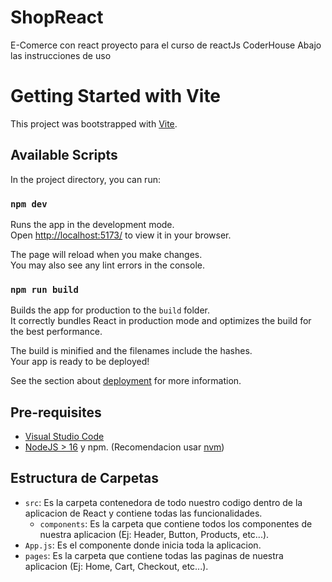 # ShopReact

E-Comerce con react proyecto para el curso de reactJs CoderHouse Abajo las instrucciones de uso

# Getting Started with Vite

This project was bootstrapped with [Vite](https://github.com/vitejs/vite).

## Available Scripts

In the project directory, you can run:

### `npm dev`

Runs the app in the development mode.\
Open [http://localhost:5173/](http://localhost:5173) to view it in your browser.

The page will reload when you make changes.\
You may also see any lint errors in the console.

### `npm run build`

Builds the app for production to the `build` folder.\
It correctly bundles React in production mode and optimizes the build for the best performance.

The build is minified and the filenames include the hashes.\
Your app is ready to be deployed!

See the section about [deployment](https://facebook.github.io/create-react-app/docs/deployment) for more information.

## Pre-requisites

- [Visual Studio Code]('https://code.visualstudio.com/')
- [NodeJS > 16]('https://nodejs.org') y npm. (Recomendacion usar [nvm](https://github.com/nvm-sh/nvm))

## Estructura de Carpetas

- `src`: Es la carpeta contenedora de todo nuestro codigo dentro de la aplicacion de React y contiene todas las funcionalidades.
  - `components`: Es la carpeta que contiene todos los componentes de nuestra aplicacion (Ej: Header, Button, Products, etc...).
- `App.js`: Es el componente donde inicia toda la aplicacion.
- `pages`: Es la carpeta que contiene todas las paginas de nuestra aplicacion (Ej: Home, Cart, Checkout, etc...).
